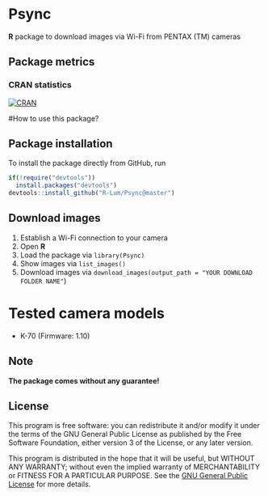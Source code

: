 # Psync
**R** package to download images via Wi-Fi from PENTAX (TM) cameras

## Package metrics 
### CRAN statistics
[![CRAN](http://www.r-pkg.org/badges/version/Psync)](http://cran.rstudio.com/package=Psync)

#How to use this package?

## Package installation

To install the package directly from GitHub, run

```r
if(!require("devtools"))
  install.packages("devtools")
devtools::install_github("R-Lum/Psync@master")
```

## Download images

1. Establish a Wi-Fi connection to your camera
2. Open **R**
3. Load the package via `library(Psync)`
4. Show images via `list_images()`
5. Download images via `download_images(output_path = "YOUR DOWNLOAD FOLDER NAME"`)


# Tested camera models

* K-70 (Firmware: 1.10)


## Note

**The package comes without any guarantee!**

## License

This program is free software: you can redistribute it and/or modify
it under the terms of the GNU General Public License as published by
the Free Software Foundation, either version 3 of the License, or
any later version.

This program is distributed in the hope that it will be useful,
but WITHOUT ANY WARRANTY; without even the implied warranty of
MERCHANTABILITY or FITNESS FOR A PARTICULAR PURPOSE.  See the
[GNU General Public License](https://github.com/R-Lum/Psync/blob/master/LICENSE) for more details.
